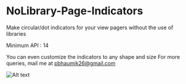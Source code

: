 # NoLibrary-Page-Indicators
Make circular/dot indicators for your view pagers without the use of libraries

Minimum API : 14

You can even customize the indicators to any shape and size
For more queries, mail me at pbhaumik26@gmail.com

![Alt text](http://imgur.com/NUXKnly "Screenshot")
